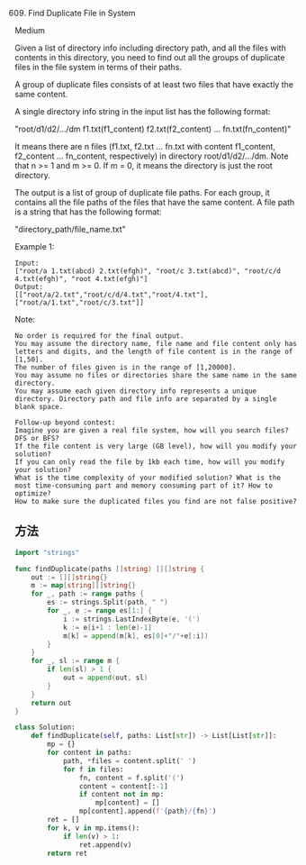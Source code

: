 609. Find Duplicate File in System


Medium

Given a list of directory info including directory path, and all the files with contents in this directory, you need to find out all the groups of duplicate files in the file system in terms of their paths.

A group of duplicate files consists of at least two files that have exactly the same content.

A single directory info string in the input list has the following format:

"root/d1/d2/.../dm f1.txt(f1_content) f2.txt(f2_content) ... fn.txt(fn_content)"

It means there are n files (f1.txt, f2.txt ... fn.txt with content f1_content, f2_content ... fn_content, respectively) in directory root/d1/d2/.../dm. Note that n >= 1 and m >= 0. If m = 0, it means the directory is just the root directory.

The output is a list of group of duplicate file paths. For each group, it contains all the file paths of the files that have the same content. A file path is a string that has the following format:

"directory_path/file_name.txt"

Example 1:

```
Input:
["root/a 1.txt(abcd) 2.txt(efgh)", "root/c 3.txt(abcd)", "root/c/d 4.txt(efgh)", "root 4.txt(efgh)"]
Output:  
[["root/a/2.txt","root/c/d/4.txt","root/4.txt"],["root/a/1.txt","root/c/3.txt"]]
```

Note:

```
No order is required for the final output.
You may assume the directory name, file name and file content only has letters and digits, and the length of file content is in the range of [1,50].
The number of files given is in the range of [1,20000].
You may assume no files or directories share the same name in the same directory.
You may assume each given directory info represents a unique directory. Directory path and file info are separated by a single blank space.
```


```
Follow-up beyond contest:
Imagine you are given a real file system, how will you search files? DFS or BFS?
If the file content is very large (GB level), how will you modify your solution?
If you can only read the file by 1kb each time, how will you modify your solution?
What is the time complexity of your modified solution? What is the most time-consuming part and memory consuming part of it? How to optimize?
How to make sure the duplicated files you find are not false positive?
```


## 方法


```go
import "strings"

func findDuplicate(paths []string) [][]string {
	out := [][]string{}
	m := map[string][]string{}
	for _, path := range paths {
		es := strings.Split(path, " ")
		for _, e := range es[1:] {
			i := strings.LastIndexByte(e, '(')
			k := e[i+1 : len(e)-1]
			m[k] = append(m[k], es[0]+"/"+e[:i])
		}
	}
	for _, sl := range m {
		if len(sl) > 1 {
			out = append(out, sl)
		}
	}
	return out
}

```



```python
class Solution:
    def findDuplicate(self, paths: List[str]) -> List[List[str]]:
        mp = {}
        for content in paths:
            path, *files = content.split(' ')
            for f in files:
                fn, content = f.split('(')
                content = content[:-1]
                if content not in mp:
                    mp[content] = []
                mp[content].append(f'{path}/{fn}')
        ret = []
        for k, v in mp.items():
            if len(v) > 1:
                ret.append(v)
        return ret
```